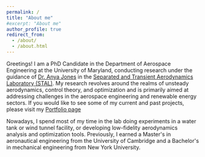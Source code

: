 ```yaml
---
permalink: /
title: "About me"
#excerpt: "About me"
author_profile: true
redirect_from: 
  - /about/
  - /about.html
---
```


Greetings! I am a PhD Candidate in the Department of Aerospace Engineering at the University of Maryland, conducting research under the guidance of [Dr. Anya Jones](https://aero.umd.edu/clark/faculty/40/Anya-R-Jones) in the [Separated and Transient Aerodynamics Laboratory (STAL)](http://stal.umd.edu/). My research revolves around the realms of unsteady aerodynamics, control theory, and optimization and is primarily aimed at addressing challenges in the aerospace engineering and renewable energy sectors. If you would like to see some of my current and past projects, please visit my [Portfolio page](/gallery)

Nowadays, I spend most of my time in the lab doing experiments in a water tank or wind tunnel facility, or developing low-fidelity aerodynamics analysis and optimization tools. Previously, I earned a Master's in aeronautical engineering from the University of Cambridge and a Bachelor's in mechanical engineering from New York University. 

<div id="kutta-button-container" style="display: flex; justify-content: center;">
  <div id="observablehq-KuttaButton-a125070b" style="margin-bottom: 10px; margin-left: 20px;"></div>
</div>

<div id="plot-options-container">
  <div id="plot-container">
    <div id="observablehq-viewof-gl-a125070b"></div>
    <div id="observablehq-viewof-options-a125070b"></div>
  </div>
  <div id="options-container"> 
    <div id="observablehq-viewof-flowSelection-a125070b"></div>
    <div id="observablehq-viewof-alpha_deg-a125070b"></div>
    <div id="observablehq-viewof-U-a125070b"></div>
    <div id="observablehq-viewof-Gamma-a125070b"></div>
    <div id="observablehq-viewof-Kappa-a125070b"></div>
    <div id="observablehq-viewof-shift-a125070b"></div>
    <div id="observablehq-viewof-shift_vertical-a125070b"></div>
  </div>
</div>

<style>
  #wrapper {
    height: 1000px;
  }

  #plot-options-container {
    display: flex;
    align-items: flex-start;
    position: static;
    top: 0;
    background-color: white;
    z-index: 1;
  }

  #plot-container {
    flex: 1;
  }

  #options-container {
    flex: 1;
    margin-left: 10px;
  }

  /* Media query for mobile devices */
  @media (max-width: 768px) {
    #plot-options-container {
      flex-direction: column;
    }

    #options-container {
      margin-left: 0;
      margin-top: 10px;
    }

    #plot-container {
      position: sticky;
      top: 0;
      z-index: 2;
      background-color: white;
    }
  }

  #kutta-button-container {
    display: flex;
    justify-content: center;
    margin-bottom: 10px;
    width: 100%;
  }
</style>




<link rel="stylesheet" href="https://cdn.jsdelivr.net/npm/@observablehq/inspector@5/dist/inspector.css">
<script type="module">
import {Runtime, Inspector} from "https://cdn.jsdelivr.net/npm/@observablehq/runtime@5/dist/runtime.js";
import define from "https://api.observablehq.com/d/6a13ba7040fa6e52@2064.js?v=4";
new Runtime().module(define, name => {
  if (name === "viewof gl") return new Inspector(document.querySelector("#observablehq-viewof-gl-a125070b"));
  if (name === "viewof flowSelection") return new Inspector(document.querySelector("#observablehq-viewof-flowSelection-a125070b"));
  if (name === "viewof alpha_deg") return new Inspector(document.querySelector("#observablehq-viewof-alpha_deg-a125070b"));
  if (name === "viewof U") return new Inspector(document.querySelector("#observablehq-viewof-U-a125070b"));
  if (name === "viewof Gamma") return new Inspector(document.querySelector("#observablehq-viewof-Gamma-a125070b"));
  if (name === "viewof Kappa") return new Inspector(document.querySelector("#observablehq-viewof-Kappa-a125070b"));
  if (name === "viewof shift") return new Inspector(document.querySelector("#observablehq-viewof-shift-a125070b"));
  if (name === "viewof shift_vertical") return new Inspector(document.querySelector("#observablehq-viewof-shift_vertical-a125070b"));
  if (name === "viewof options") return new Inspector(document.querySelector("#observablehq-viewof-options-a125070b"));
  if (name === "KuttaButton") return new Inspector(document.querySelector("#observablehq-KuttaButton-a125070b"));
  return ["programInfo","render","executeMultipleFunctions","values","radius","AirfoilButton","x_te","Kutta_circulation","initialGrid","beta","values_uniform","values_vortex","values_doublet","grid","values_uniform_doublet","values_uniform_vortex","values_uniform_vortex_doublet","values_vortex_doublet","AirfoilButtonList","alpha","transform","body"].includes(name);
});
</script>
